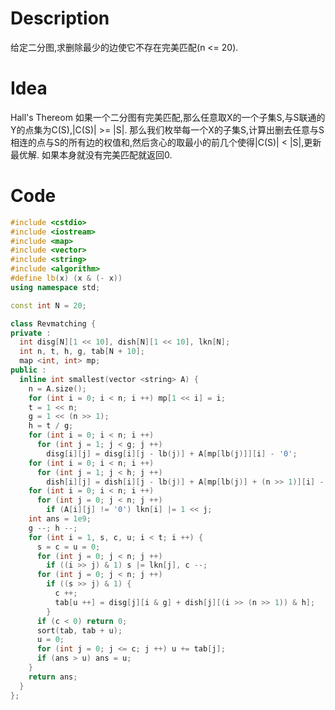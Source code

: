 # Description
给定二分图,求删除最少的边使它不存在完美匹配(n <= 20).

# Idea
Hall's Thereom
如果一个二分图有完美匹配,那么任意取X的一个子集S,与S联通的Y的点集为C(S),|C(S)| >= |S|.
那么我们枚举每一个X的子集S,计算出删去任意与S相连的点与S的所有边的权值和,然后贪心的取最小的前几个使得|C(S)| < |S|,更新最优解.
如果本身就没有完美匹配就返回0.

# Code
```cpp Revmatching
#include <cstdio>
#include <iostream>
#include <map>
#include <vector>
#include <string>
#include <algorithm>
#define lb(x) (x & (- x))
using namespace std;

const int N = 20;

class Revmatching {
private :
  int disg[N][1 << 10], dish[N][1 << 10], lkn[N];
  int n, t, h, g, tab[N + 10];
  map <int, int> mp;
public :
  inline int smallest(vector <string> A) {
    n = A.size();
    for (int i = 0; i < n; i ++) mp[1 << i] = i;
    t = 1 << n;
    g = 1 << (n >> 1);
    h = t / g;
    for (int i = 0; i < n; i ++)
      for (int j = 1; j < g; j ++)
        disg[i][j] = disg[i][j - lb(j)] + A[mp[lb(j)]][i] - '0';
    for (int i = 0; i < n; i ++)
      for (int j = 1; j < h; j ++)
        dish[i][j] = dish[i][j - lb(j)] + A[mp[lb(j)] + (n >> 1)][i] - '0';
    for (int i = 0; i < n; i ++)
      for (int j = 0; j < n; j ++)
        if (A[i][j] != '0') lkn[i] |= 1 << j;
    int ans = 1e9;
    g --; h --;
    for (int i = 1, s, c, u; i < t; i ++) {
      s = c = u = 0;
      for (int j = 0; j < n; j ++)
        if ((i >> j) & 1) s |= lkn[j], c --;
      for (int j = 0; j < n; j ++)
        if ((s >> j) & 1) {
          c ++;
          tab[u ++] = disg[j][i & g] + dish[j][(i >> (n >> 1)) & h];
        }
      if (c < 0) return 0;
      sort(tab, tab + u);
      u = 0;
      for (int j = 0; j <= c; j ++) u += tab[j];
      if (ans > u) ans = u;
    }
    return ans;
  }
};
```
